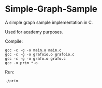 # Simple-Graph-Sample
A simple graph sample implementation in C.

Used for academy purposes.

Compile:

```
gcc -c -g -o main.o main.c
gcc -c -g -o grafoio.o grafoio.c
gcc -c -g -o grafo.o grafo.c
gcc -o prim *.o
```

Run:

```./prim```
